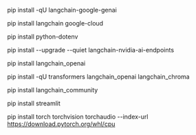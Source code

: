 pip install -qU langchain-google-genai

pip install langchain google-cloud

pip install python-dotenv

pip install --upgrade --quiet  langchain-nvidia-ai-endpoints

pip install langchain_openai

pip install -qU transformers langchain_openai langchain_chroma

pip install langchain_community

pip install streamlit

pip install torch torchvision torchaudio --index-url https://download.pytorch.org/whl/cpu
